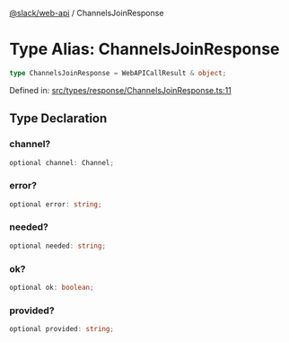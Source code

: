 [@slack/web-api](../index.md) / ChannelsJoinResponse

# Type Alias: ChannelsJoinResponse

```ts
type ChannelsJoinResponse = WebAPICallResult & object;
```

Defined in: [src/types/response/ChannelsJoinResponse.ts:11](https://github.com/slackapi/node-slack-sdk/blob/main/packages/web-api/src/types/response/ChannelsJoinResponse.ts#L11)

## Type Declaration

### channel?

```ts
optional channel: Channel;
```

### error?

```ts
optional error: string;
```

### needed?

```ts
optional needed: string;
```

### ok?

```ts
optional ok: boolean;
```

### provided?

```ts
optional provided: string;
```

